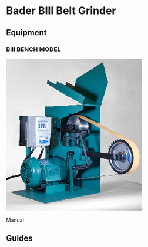 # Bader BIII Belt Grinder

## Equipment

### BIII BENCH MODEL

![](../.gitbook/assets/image%20%286%29.png)

Manual

## Guides

